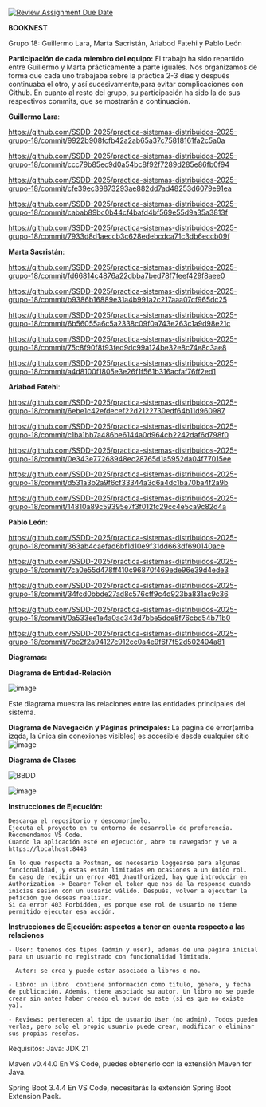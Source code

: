 [![Review Assignment Due Date](https://classroom.github.com/assets/deadline-readme-button-22041afd0340ce965d47ae6ef1cefeee28c7c493a6346c4f15d667ab976d596c.svg)](https://classroom.github.com/a/D1C1HU9V)

**BOOKNEST**

Grupo 18: Guillermo Lara, Marta Sacristán, Ariabod Fatehi y Pablo León

**Participación de cada miembro del equipo:**
El trabajo ha sido repartido entre Guillermo y Marta prácticamente a parte iguales. Nos organizamos de forma que cada uno trabajaba sobre la práctica 2-3 días y después continuaba el otro, y así sucesivamente,para evitar complicaciones con Github. En cuanto al resto del grupo, su participación ha sido la de sus respectivos commits, que se mostrarán a continuación.

**Guillermo Lara**:

https://github.com/SSDD-2025/practica-sistemas-distribuidos-2025-grupo-18/commit/9922b908fcfb42a2ab65a37c75818161fa2c5a0a

https://github.com/SSDD-2025/practica-sistemas-distribuidos-2025-grupo-18/commit/ccc79b85ec9d0a54bc8f92f7289d285e86fb0f94 

https://github.com/SSDD-2025/practica-sistemas-distribuidos-2025-grupo-18/commit/cfe39ec39873293ae882dd7ad48253d6079e91ea 

https://github.com/SSDD-2025/practica-sistemas-distribuidos-2025-grupo-18/commit/cabab89bc0b44cf4bafd4bf569e55d9a35a3813f 

https://github.com/SSDD-2025/practica-sistemas-distribuidos-2025-grupo-18/commit/7933d8d1aeccb3c628edebcdca71c3db6eccb09f 

**Marta Sacristán**:

https://github.com/SSDD-2025/practica-sistemas-distribuidos-2025-grupo-18/commit/fd66814c4876a22dbba7bed78f7feef429f8aee0

https://github.com/SSDD-2025/practica-sistemas-distribuidos-2025-grupo-18/commit/b9386b16889e31a4b991a2c217aaa07cf965dc25

https://github.com/SSDD-2025/practica-sistemas-distribuidos-2025-grupo-18/commit/6b56055a6c5a2338c09f0a743e263c1a9d98e21c

https://github.com/SSDD-2025/practica-sistemas-distribuidos-2025-grupo-18/commit/75c8f90f8f93fed9dc99a124be32e8c74e8c3ae8

https://github.com/SSDD-2025/practica-sistemas-distribuidos-2025-grupo-18/commit/a4d8100f1805e3e26f1f561b316acfaf76ff2ed1


**Ariabod Fatehi**:

https://github.com/SSDD-2025/practica-sistemas-distribuidos-2025-grupo-18/commit/6ebe1c42efdecef22d2122730edf64b11d960987 

https://github.com/SSDD-2025/practica-sistemas-distribuidos-2025-grupo-18/commit/c1ba1bb7a486be6144a0d964cb2242daf6d798f0 

https://github.com/SSDD-2025/practica-sistemas-distribuidos-2025-grupo-18/commit/0e343e77268948ec28765d1a5952da04f77015ee 

https://github.com/SSDD-2025/practica-sistemas-distribuidos-2025-grupo-18/commit/d531a3b2a9f6cf33344a3d6a4dc1ba70ba4f2a9b 

https://github.com/SSDD-2025/practica-sistemas-distribuidos-2025-grupo-18/commit/14810a89c59395e7f3f012fc29cc4e5ca9c82d4a 


**Pablo León**:

https://github.com/SSDD-2025/practica-sistemas-distribuidos-2025-grupo-18/commit/363ab4caefad6bf1d10e9f31dd663df690140ace

https://github.com/SSDD-2025/practica-sistemas-distribuidos-2025-grupo-18/commit/7ca0e55d478ff410c96870f469ede96e39d4ede3 

https://github.com/SSDD-2025/practica-sistemas-distribuidos-2025-grupo-18/commit/34fcd0bbde27ad8c576cff9c4d923ba831ac9c36 

https://github.com/SSDD-2025/practica-sistemas-distribuidos-2025-grupo-18/commit/0a533ee1e4a0ac343d7bbe5dce8f76cbd54b71b0 

https://github.com/SSDD-2025/practica-sistemas-distribuidos-2025-grupo-18/commit/7be2f2a94127c912cc0a4e9f6f7f52d502404a81 

**Diagramas:**

**Diagrama de Entidad-Relación**

![image](https://github.com/user-attachments/assets/15535b36-3c5b-454b-8c40-ab7c76438149)



Este diagrama muestra las relaciones entre las entidades principales del sistema.

**Diagrama de Navegación y Páginas principales:**
La pagina de error(arriba izqda, la única sin conexiones visibles) es accesible desde cualquier sitio
![image](https://github.com/user-attachments/assets/08079230-41ec-4317-a083-26f935b82a10)




**Diagrama de Clases**

![BBDD](https://github.com/user-attachments/assets/df780b3d-118d-447d-98a5-4f8b6ffb2670)

![image](https://github.com/user-attachments/assets/b709809d-1f3a-47ae-acfa-22e3b60e3d42)






**Instrucciones de Ejecución:**

    Descarga el repositorio y descomprímelo.
    Ejecuta el proyecto en tu entorno de desarrollo de preferencia. Recomendamos VS Code.
    Cuando la aplicación esté en ejecución, abre tu navegador y ve a https://localhost:8443

    En lo que respecta a Postman, es necesario loggearse para algunas funcionalidad, y estas están limitadas en ocasiones a un único rol. 
    En caso de recibir un error 401 Unauthorized, hay que introducir en Authorization -> Bearer Token el token que nos da la response cuando inicias sesión con un usuario válido. Después, volver a ejecutar la petición que deseas realizar.
    Si da error 403 Forbidden, es porque ese rol de usuario no tiene permitido ejecutar esa acción.


**Instrucciones de Ejecución: aspectos a tener en cuenta respecto a las relaciones**

    - User: tenemos dos tipos (admin y user), además de una página inicial para un usuario no registrado con funcionalidad limitada.

    - Autor: se crea y puede estar asociado a libros o no.

    - Libro: un libro  contiene información como título, género, y fecha de publicación. Además, tiene asociado su autor. Un libro no se puede crear sin antes haber creado el autor de este (si es que no existe ya).

    - Reviews: pertenecen al tipo de usuario User (no admin). Todos pueden verlas, pero solo el propio usuario puede crear, modificar o eliminar sus propias reseñas.

Requisitos:
Java: JDK 21

Maven v0.44.0
En VS Code, puedes obtenerlo con la extensión Maven for Java.

Spring Boot 3.4.4
En VS Code, necesitarás la extensión Spring Boot Extension Pack.

